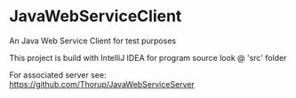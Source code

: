 # JavaWebServiceClient
An Java Web Service Client for test purposes

This project is build with IntelliJ IDEA for program source look @ 'src' folder

For associated server see: 
https://github.com/Thorup/JavaWebServiceServer
